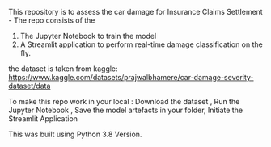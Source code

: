 This repository is to assess the car damage for Insurance Claims Settlement - 
The repo consists of the 
1) The Jupyter Notebook to train the model
2) A Streamlit application to perform real-time damage classification on the fly.


the dataset is taken from kaggle: https://www.kaggle.com/datasets/prajwalbhamere/car-damage-severity-dataset/data

To make this repo work in your local : 
Download the dataset ,
Run the Jupyter Notebook ,
Save the model artefacts in your folder,
Initiate the Streamlit Application

This was built using Python 3.8 Version.
